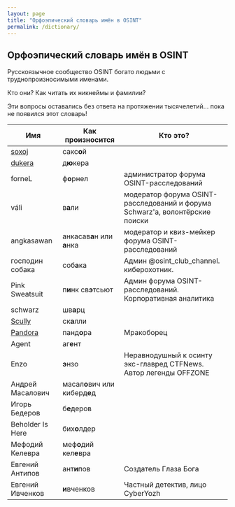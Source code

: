 ```yaml
---
layout: page
title: "Орфоэпический словарь имён в OSINT"
permalink: /dictionary/
---
```


## Орфоэпический словарь имён в OSINT

Русскоязычное сообщество OSINT богато людьми с труднопроизносимыми именами.

Кто они? Как читать их никнеймы и фамилии?

Эти вопросы оставались без ответа на протяжении тысячелетий...
пока не появился этот словарь!

| Имя         | Как произносится | Кто это? | 
| ----------- | ---------------- |--------- | 
| [soxoj](https://github.com/soxoj)       | сакс**о**й       | 
| [dukera](https://t.me/dukera_ch)      | д**ю**кера       | 
| forneL      | ф**о**рнел       | администратор форума OSINT-расследований         |    
| váli        | в**а**ли         | модератор форума OSINT-расследований и форума Schwarz'а, волонтёрские поиски        |    
| angkasawan  | анкасав**а**н или **а**нка  | модератор и квиз-мейкер форума OSINT-расследований | 
| господин собака | соб**а**ка   | Админ @osint_club_channel. киберохотник. | 
| Pink Sweatsuit | п**и**нк св**э**тсьют | Админ форума OSINT-расследований. Корпоративная аналитика |
| schwarz     | шв**а**рц        |          |
| [Scully](https://t.me/bsbjs7283i38jsiwkwkz)| ск**а**лли | | 
| [Pandora](https://t.me/pandora_intelligence)     |  панд**о**ра       | Мракоборец |
| Agent       | аг**е**нт        |          |  
| Enzo | **э**нзо | Неравнодушный к осинту экс-главред CTFNews. Автор легенды OFFZONE | 
| Андрей Масалович | масал**о**вич или киберд**е**д |
| Игорь Бедеров    | б**е**деров  |         |   
| Beholder Is Here | бих**о**лдер |         |
| Мефодий Келевра  | меф**о**дий кел**е**вра |     |
| Евгений Антипов | ант**и**пов | Создатель Глаза Бога
| Евгений Ивченков | **и**вченков | Частный детектив, лицо CyberYozh
